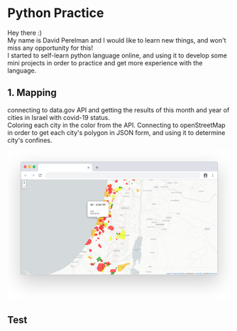 # Python Practice

Hey there :)
<br/>My name is David Perelman and I would like to learn new things, and won't miss any opportunity for this!
<br/>I started to self-learn python language online, and using it to develop some mini projects in order to practice and get more experience with the language. 

## 1. Mapping
connecting to data.gov API and getting the results of this month and year of cities in Israel with covid-19 status. 
<br/>Coloring each city in the color from the API. Connecting to openStreetMap in order to get each city's polygon in JSON form, and using it to determine city's confines.

<img src='/1.covid_cities/screenshot.png'>


## Test